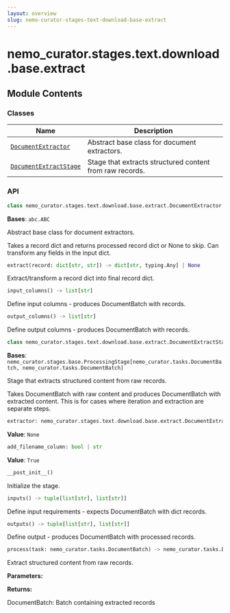 ```yaml
---
layout: overview
slug: nemo-curator-stages-text-download-base-extract
---
```


# nemo_curator.stages.text.download.base.extract



## Module Contents

### Classes

| Name | Description |
|------|-------------|
| [`DocumentExtractor`](#nemo_curatorstagestextdownloadbaseextractdocumentextractor) | Abstract base class for document extractors. |
| [`DocumentExtractStage`](#nemo_curatorstagestextdownloadbaseextractdocumentextractstage) | Stage that extracts structured content from raw records. |

### API

```python
class nemo_curator.stages.text.download.base.extract.DocumentExtractor
```

**Bases**: `abc.ABC`

Abstract base class for document extractors.

Takes a record dict and returns processed record dict or None to skip.
Can transform any fields in the input dict.

```python
extract(record: dict[str, str]) -> dict[str, typing.Any] | None
```

Extract/transform a record dict into final record dict.


```python
input_columns() -> list[str]
```

Define input columns - produces DocumentBatch with records.


```python
output_columns() -> list[str]
```

Define output columns - produces DocumentBatch with records.


```python
class nemo_curator.stages.text.download.base.extract.DocumentExtractStage
```

**Bases**: `nemo_curator.stages.base.ProcessingStage[nemo_curator.tasks.DocumentBatch, nemo_curator.tasks.DocumentBatch]`

Stage that extracts structured content from raw records.

Takes DocumentBatch with raw content and produces DocumentBatch with extracted content.
This is for cases where iteration and extraction are separate steps.

```python
extractor: nemo_curator.stages.text.download.base.extract.DocumentExtractor
```

**Value**: `None`


```python
add_filename_column: bool | str
```

**Value**: `True`


```python
__post_init__()
```

Initialize the stage.


```python
inputs() -> tuple[list[str], list[str]]
```

Define input requirements - expects DocumentBatch with dict records.


```python
outputs() -> tuple[list[str], list[str]]
```

Define output - produces DocumentBatch with processed records.


```python
process(task: nemo_curator.tasks.DocumentBatch) -> nemo_curator.tasks.DocumentBatch
```

Extract structured content from raw records.

**Parameters:**

**Returns:**

DocumentBatch: Batch containing extracted records

